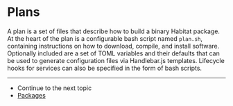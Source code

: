 # Plans

A plan is a set of files that describe how to build a binary Habitat package. At the heart of the plan is a configurable bash script named `plan.sh`, containing instructions on how to download, compile, and install software.
Optionally included are a set of TOML variables and their defaults that can be used to generate configuration files via Handlebar.js templates. Lifecycle hooks for services can also be specified in the form of bash scripts.

<hr>
<ul class="main-content--link-nav">
  <li>Continue to the next topic</li>
  <li><a href="/docs/concepts-packages">Packages</a></li>
</ul>
